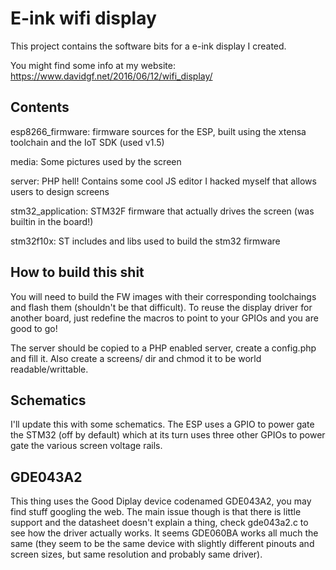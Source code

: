 
E-ink wifi display
==================

This project contains the software bits for a e-ink display I created.

You might find some info at my website: https://www.davidgf.net/2016/06/12/wifi_display/

Contents
--------

esp8266_firmware: firmware sources for the ESP, built using the xtensa toolchain and the IoT SDK (used v1.5)

media: Some pictures used by the screen

server: PHP hell! Contains some cool JS editor I hacked myself that allows users to design screens

stm32_application: STM32F firmware that actually drives the screen (was builtin in the board!)

stm32f10x: ST includes and libs used to build the stm32 firmware

How to build this shit
----------------------

You will need to build the FW images with their corresponding toolchaings and flash them (shouldn't be that difficult).
To reuse the display driver for another board, just redefine the macros to point to your GPIOs and you are good to go!

The server should be copied to a PHP enabled server, create a config.php and fill it. Also create a screens/ dir and chmod it to be world readable/writtable.

Schematics
----------

I'll update this with some schematics. The ESP uses a GPIO to power gate the STM32 (off by default) which at its turn uses three other GPIOs to power gate the various screen voltage rails.

GDE043A2
--------

This thing uses the Good Diplay device codenamed GDE043A2, you may find stuff googling the web. The main issue though is that there is little support and the datasheet doesn't explain a thing, check gde043a2.c to see how the driver actually works. It seems GDE060BA works all much the same (they seem to be the same device with slightly different pinouts and screen sizes, but same resolution and probably same driver).


